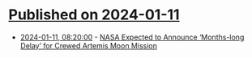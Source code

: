 # [Published on 2024-01-11](index.md)

* [2024-01-11, 08:20:00](https://soylentnews.org/article.pl?sid=24/01/10/037217&from=rss) - [NASA Expected to Announce ‘Months-long Delay’ for Crewed Artemis Moon Mission](https://soylentnews.org/article.pl?sid=24/01/10/037217&from=rss)
